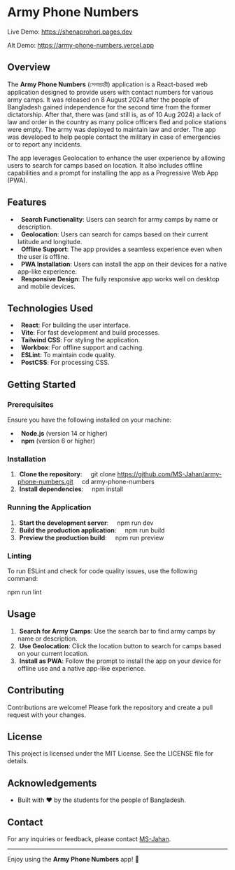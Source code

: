 # Army Phone Numbers

Live Demo: https://shenaprohori.pages.dev

Alt  Demo: https://army-phone-numbers.vercel.app

## Overview

The **Army Phone Numbers** (সেনাপ্রহরী) application is a React-based web application designed to provide users with contact numbers for various army camps. It was released on 8 August 2024 after the people of Bangladesh gained independence for the second time from the former dictatorship. After that, there was (and still is, as of 10 Aug 2024) a lack of law and order in the country as many police officers fled and police stations were empty. The army was deployed to maintain law and order. The app was developed to help people contact the military in case of emergencies or to report any incidents.

The app leverages Geolocation to enhance the user experience by allowing users to search for camps based on location. It also includes offline capabilities and a prompt for installing the app as a Progressive Web App (PWA).

## Features

-   **Search Functionality**: Users can search for army camps by name or description.
-   **Geolocation**: Users can search for camps based on their current latitude and longitude.
-   **Offline Support**: The app provides a seamless experience even when the user is offline.
-   **PWA Installation**: Users can install the app on their devices for a native app-like experience.
-   **Responsive Design**: The fully responsive app works well on desktop and mobile devices.

## Technologies Used

-   **React**: For building the user interface.
-   **Vite**: For fast development and build processes.
-   **Tailwind CSS**: For styling the application.
-   **Workbox**: For offline support and caching.
-   **ESLint**: To maintain code quality.
-   **PostCSS**: For processing CSS.

## Getting Started

### Prerequisites

Ensure you have the following installed on your machine:

-   **Node.js** (version 14 or higher)
-   **npm** (version 6 or higher)

### Installation

1.  **Clone the repository**:
    
 git clone https://github.com/MS-Jahan/army-phone-numbers.git
    
 cd army-phone-numbers
    
2.  **Install dependencies**:
    
 npm install
    

### Running the Application

1.  **Start the development server**:
    
 npm run dev
    
2.  **Build the production application**:
    
 npm run build
    
3.  **Preview the production build**:
    
 npm run preview
    

### Linting

To run ESLint and check for code quality issues, use the following command:

npm run lint

## Usage

1.  **Search for Army Camps**: Use the search bar to find army camps by name or description.
2.  **Use Geolocation**: Click the location button to search for camps based on your current location.
3.  **Install as PWA**: Follow the prompt to install the app on your device for offline use and a native app-like experience.

## Contributing

Contributions are welcome! Please fork the repository and create a pull request with your changes.

## License

This project is licensed under the MIT License. See the LICENSE file for details.

## Acknowledgements

- Built with ❤️ by the students for the people of Bangladesh.

## Contact

For any inquiries or feedback, please contact [MS-Jahan](vscode-file://vscode-app/c:/Users/User/AppData/Local/Programs/Microsoft%20VS%20Code/resources/app/out/vs/code/electron-sandbox/workbench/workbench.html "https://github.com/MS-Jahan").

***

Enjoy using the **Army Phone Numbers** app! 🚀
